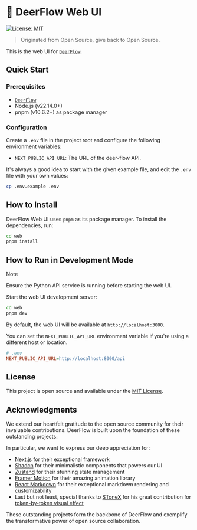 # 🦌 DeerFlow Web UI

[![License: MIT](https://img.shields.io/badge/License-MIT-yellow.svg)](https://opensource.org/licenses/MIT)

> Originated from Open Source, give back to Open Source.

This is the web UI for [`DeerFlow`](https://github.com/bytedance/deer-flow).

## Quick Start

### Prerequisites

- [`DeerFlow`](https://github.com/bytedance/deer-flow)
- Node.js (v22.14.0+)
- pnpm (v10.6.2+) as package manager

### Configuration

Create a `.env` file in the project root and configure the following environment variables:

- `NEXT_PUBLIC_API_URL`: The URL of the deer-flow API.

It's always a good idea to start with the given example file, and edit the `.env` file with your own values:

```bash
cp .env.example .env
```

## How to Install

DeerFlow Web UI uses `pnpm` as its package manager.
To install the dependencies, run:

```bash
cd web
pnpm install
```

## How to Run in Development Mode

> [!NOTE]
> Ensure the Python API service is running before starting the web UI.

Start the web UI development server:

```bash
cd web
pnpm dev
```

By default, the web UI will be available at `http://localhost:3000`.

You can set the `NEXT_PUBLIC_API_URL` environment variable if you're using a different host or location.

```ini
# .env
NEXT_PUBLIC_API_URL=http://localhost:8000/api
```



## License

This project is open source and available under the [MIT License](../LICENSE).

## Acknowledgments

We extend our heartfelt gratitude to the open source community for their invaluable contributions.
DeerFlow is built upon the foundation of these outstanding projects:

In particular, we want to express our deep appreciation for:

- [Next.js](https://nextjs.org/) for their exceptional framework
- [Shadcn](https://ui.shadcn.com/) for their minimalistic components that powers our UI
- [Zustand](https://zustand.docs.pmnd.rs/) for their stunning state management
- [Framer Motion](https://www.framer.com/motion/) for their amazing animation library
- [React Markdown](https://www.npmjs.com/package/react-markdown) for their exceptional markdown rendering and customizability
- Last but not least, special thanks to [SToneX](https://github.com/stonexer) for his great contribution for [token-by-token visual effect](./src/core/rehype/rehype-split-words-into-spans.ts)

These outstanding projects form the backbone of DeerFlow and exemplify the transformative power of open source collaboration.
